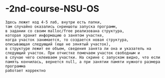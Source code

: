 # -2nd-course-NSU-OS

    Здесь лежит код 4-5 лаб, внутри есть папки, 
    там случайно оказались снриншоты запуска программ,
    в задании со своим malloc/free реализована структура,
    которая хранит информацию о занятом участке,
    когда участок занимается, то создается новая структура, 
    описывающая следующий (еще не зянятый участок),
    в структуре лежит ее объем, сведения занята ли она и указатель на
    следующий участок. При отчистке помечаем участок свободным и 
    в случае чего склеиваем участки. На скрине с запуском видно, что если
    память кончилась, вернется null, а при занятии памяти нужного размера программа
    работает корректно